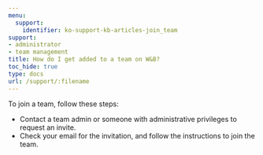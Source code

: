 ```yaml
---
menu:
  support:
    identifier: ko-support-kb-articles-join_team
support:
- administrator
- team management
title: How do I get added to a team on W&B?
toc_hide: true
type: docs
url: /support/:filename
---
```


To join a team, follow these steps:

- Contact a team admin or someone with administrative privileges to request an invite.
- Check your email for the invitation, and follow the instructions to join the team.